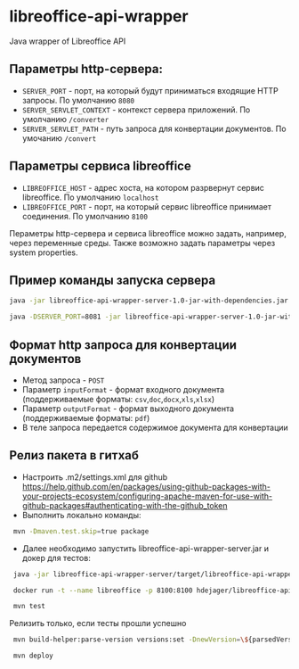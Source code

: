 # libreoffice-api-wrapper
Java wrapper of Libreoffice API

## Параметры http-сервера:
* ```SERVER_PORT``` - порт, на который будут приниматься входящие HTTP запросы. По умолчанию ```8080```
* ```SERVER_SERVLET_CONTEXT``` - контекст сервера приложений. По умолчанию ```/converter```
* ```SERVER_SERVLET_PATH``` - путь запроса для конвертации документов. По умочанию ```/convert```

## Параметры сервиса libreoffice
* ```LIBREOFFICE_HOST``` - адрес хоста, на котором разрвернут сервис libreoffice. По умолчанию ```localhost```
* ```LIBREOFFICE_PORT``` - порт, на который сервис libreoffice принимает соединения. По умолчанию ```8100```

Пераметры http-сервера и сервиса libreoffice можно задать, например, через переменные среды. Также возможно задать параметры через system properties.

## Пример команды запуска сервера
```bash
java -jar libreoffice-api-wrapper-server-1.0-jar-with-dependencies.jar
```
```bash
java -DSERVER_PORT=8081 -jar libreoffice-api-wrapper-server-1.0-jar-with-dependencies.jar
```

## Формат http запроса для конвертации документов
* Метод запроса - ```POST```
* Параметр ```inputFormat``` - формат входного документа (поддерживаемые форматы: ```csv```,```doc```,```docx```,```xls```,```xlsx```)
* Параметр ```outputFormat``` - формат выходного документа (поддерживаемые форматы: ```pdf```)
* В теле запроса передается содержимое документа для конвертации


## Релиз пакета в гитхаб 

* Настроить .m2/settings.xml для github https://help.github.com/en/packages/using-github-packages-with-your-projects-ecosystem/configuring-apache-maven-for-use-with-github-packages#authenticating-with-the-github_token
* Выполнить локально команды:

```bash 
 mvn -Dmaven.test.skip=true package
```
* Далее необходимо запустить libreoffice-api-wrapper-server.jar и докер для тестов: 

```bash 
 java -jar libreoffice-api-wrapper-server/target/libreoffice-api-wrapper-server-{current_version}-jar-with-dependencies.jar
```

```bash 
 docker run -t --name libreoffice -p 8100:8100 hdejager/libreoffice-api
```

```bash 
 mvn test
```
Релизить только, если тесты прошли успешно

```bash 
 mvn build-helper:parse-version versions:set -DnewVersion=\${parsedVersion.majorVersion}.\${parsedVersion.minorVersion}.\${parsedVersion.nextIncrementalVersion} versions:commit
```

```bash 
 mvn deploy
```
